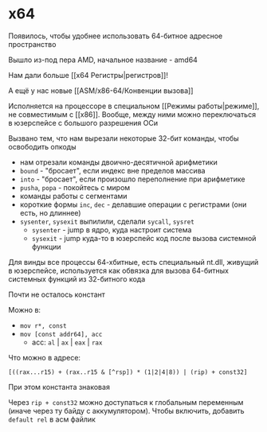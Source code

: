  # x64

Появилось, чтобы удобнее использовать 64-битное адресное пространство

Вышло из-под пера AMD, начальное название - amd64

Нам дали больше [[x64 Регистры|регистров]]!

А ещё у нас новые [[ASM/x86-64/Конвенции вызова]]

Исполняется на процессоре в специальном [[Режимы работы|режиме]], не совместимым с [[x86]]. Вообще, между ними можно переключаться в юзерспейсе с большого разрешения ОСи

Вызвано тем, что нам вырезали некоторые 32-бит команды, чтобы освободить опкоды
* нам отрезали команды двоично-десятичной арифметики
* `bound` - "бросает", если индекс вне пределов массива
* `into` - "бросает", если произошло переполнение при арифметике
* `pusha`, `popa` - покойтесь с миром
* команды работы с сегментами
* короткие формы `inc`, `dec` - делавшие операции с регистрами (они есть, но длиннее)
* `sysenter`, `sysexit` выпилили, сделали `sycall`, `sysret`
	* `sysenter` - jump в ядро, куда настроит система
	* `sysexit` - jump куда-то в юзерспейс код после вызова системной функции

Для винды все процессы 64-хбитные, есть специальный nt.dll, живущий в юзерспейсе, используется как обвязка для вызова 64-битных системных функций из 32-битного кода

Почти не осталось констант

Можно в:
* `mov r*, const`
* `mov [const addr64], acc`
	* acc: `al` | `ax` | `eax` | `rax`

Что можно в адресе:

`[((rax...r15) + (rax..r15 & [^rsp]) * (1|2|4|8)) | (rip) + const32]`

При этом константа знаковая

Через `rip + const32` можно доступаться к глобальным переменным (иначе через ту байду с аккумулятором). Чтобы включить, добавить `default rel` в асм файлик

